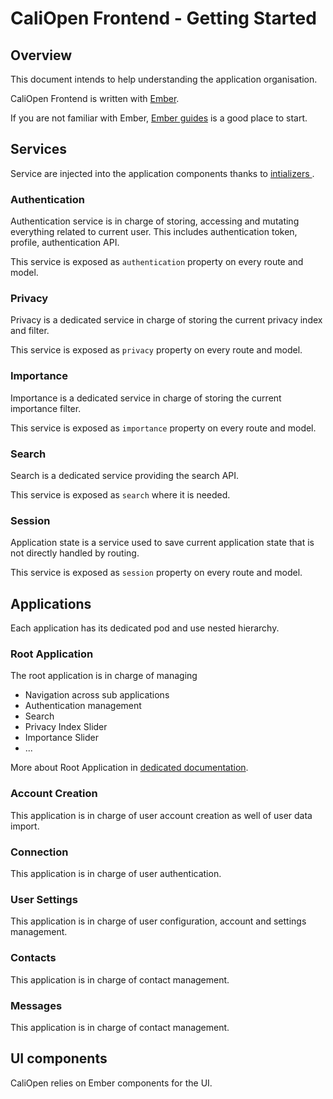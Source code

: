 CaliOpen Frontend - Getting Started
===================================

## Overview

This document intends to help understanding the application organisation.

CaliOpen Frontend is written with [Ember](http://emberjs.com/).

If you are not familiar with Ember, [Ember guides](http://guides.emberjs.com/)
is a good place to start.

## Services

Service are injected into the application components thanks to [intializers
](http://guides.emberjs.com/v1.11.0/understanding-ember/dependency-injection-and-service-lookup/#toc_dependency-injection-with-code-register-inject-code).

### Authentication

Authentication service is in charge of storing, accessing and mutating
everything related to current user. This includes authentication token, profile,
authentication API.

This service is exposed as `authentication` property on every route and model.

### Privacy

Privacy is a dedicated service in charge of storing the current privacy index
and filter.

This service is exposed as `privacy` property on every route and model.

### Importance

Importance is a dedicated service in charge of storing the current importance
filter.

This service is exposed as `importance` property on every route and model.

### Search

Search is a dedicated service providing the search API.

This service is exposed as `search` where it is needed.

### Session

Application state is a service used to save current application state that is
not directly handled by routing.

This service is exposed as `session` property on every route and model.

## Applications

Each application has its dedicated pod and use nested hierarchy.

### Root Application

The root application is in charge of managing

- Navigation across sub applications
- Authentication management
- Search
- Privacy Index Slider
- Importance Slider
- ...

More about Root Application in [dedicated documentation](./applications/01-root.markdown).

### Account Creation

This application is in charge of user account creation as well of user data
import.

### Connection

This application is in charge of user authentication.

### User Settings

This application is in charge of user configuration, account and settings
management.

### Contacts

This application is in charge of contact management.

### Messages

This application is in charge of contact management.

## UI components

CaliOpen relies on Ember components for the UI.





